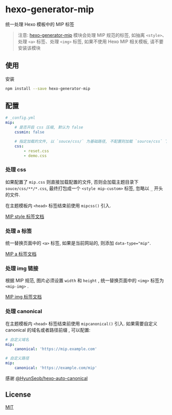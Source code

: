 # hexo-generator-mip

统一处理 Hexo 模板中的 MIP 标签

> 注意: [hexo-generator-mip](https://github.com/xuexb/hexo-generator-mip) 模块会处理 MIP 规范的标签, 如抽离 `<style>`、处理 `<a>` 标签、处理 `<img>` 标签, 如果不使用 Hexo MIP 相关模板, 请不要安装该模块

## 使用

安装

``` bash
npm install --save hexo-generator-mip
```

## 配置

``` yaml
# _config.yml
mip:
    # 是否开启 css 压缩, 默认为 false
    cssmin: false

    # 指定加载的文件, 以 `souce/css/` 为基础路径, 不配置则加载 `source/css` 下所有样式, 忽略以 `_` 开头的文件.
    css:
        - reset.css
        - demo.css
```

### 处理 css

如果配置了 `mip.css` 则直接加载配置的文件, 否则会加载主题目录下 `souce/css/**/*.css`, 最终打包成一个 `<style mip-custom>` 标签, 忽略以 `_` 开头的文件.

在主题模板内 `<head>` 标签结束前使用 `mipcss()` 引入.

[MIP style 标签文档](https://www.mipengine.org/doc/2-tech/1-mip-html.html)

### 处理 a 标签

统一替换页面中的 `<a>` 标签, 如果是当前网站的, 则添加 `data-type="mip"`.

[MIP a 标签文档](https://www.mipengine.org/examples/mip-extensions/mip-link.html)

### 处理 img 链接

根据 MIP 规范, 图片必须设置 `width` 和 `height` , 统一替换页面中的 `<img>` 标签为 `<mip-img>` .

[MIP img 标签文档](https://www.mipengine.org/examples/mip/mip-img.html)

### 处理 canonical

在主题模板内 `<head>` 标签结束前使用 `mipcanonical()` 引入. 如果需要自定义 canonical 的域名或者路径前缀 , 可以配置:

``` yaml
# 自定义域名
mip:
    canonical: 'https://mip.example.com'

# 自定义路径
mip:
    canonical: 'https://example.com/mip'
```

感谢 [@HyunSeob/hexo-auto-canonical](https://github.com/HyunSeob/hexo-auto-canonical)

## License

[MIT](./LICENSE)
